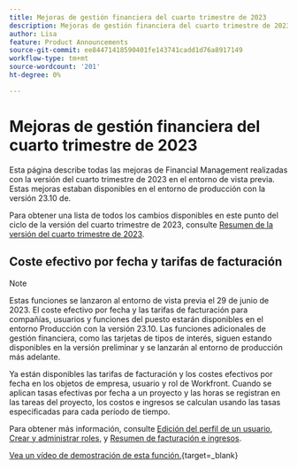 ```yaml
---
title: Mejoras de gestión financiera del cuarto trimestre de 2023
description: Mejoras de gestión financiera del cuarto trimestre de 2023
author: Lisa
feature: Product Announcements
source-git-commit: ee84471418590401fe143741cadd1d76a8917149
workflow-type: tm+mt
source-wordcount: '201'
ht-degree: 0%

---
```


# Mejoras de gestión financiera del cuarto trimestre de 2023

Esta página describe todas las mejoras de Financial Management realizadas con la versión del cuarto trimestre de 2023 en el entorno de vista previa. Estas mejoras estaban disponibles en el entorno de producción con la versión 23.10 de.

Para obtener una lista de todos los cambios disponibles en este punto del ciclo de la versión del cuarto trimestre de 2023, consulte [Resumen de la versión del cuarto trimestre de 2023](/help/quicksilver/product-announcements/product-releases/23-q4-release-activity/23-q4-release-overview.md).

## Coste efectivo por fecha y tarifas de facturación

>[!NOTE]
>
>Estas funciones se lanzaron al entorno de vista previa el 29 de junio de 2023. El coste efectivo por fecha y las tarifas de facturación para compañías, usuarios y funciones del puesto estarán disponibles en el entorno Producción con la versión 23.10. Las funciones adicionales de gestión financiera, como las tarjetas de tipos de interés, siguen estando disponibles en la versión preliminar y se lanzarán al entorno de producción más adelante.

Ya están disponibles las tarifas de facturación y los costes efectivos por fecha en los objetos de empresa, usuario y rol de Workfront. Cuando se aplican tasas efectivas por fecha a un proyecto y las horas se registran en las tareas del proyecto, los costos e ingresos se calculan usando las tasas especificadas para cada período de tiempo.

Para obtener más información, consulte [Edición del perfil de un usuario](/help/quicksilver/administration-and-setup/add-users/create-and-manage-users/edit-a-users-profile.md), [Crear y administrar roles](/help/quicksilver/administration-and-setup/set-up-workfront/organizational-setup/create-manage-job-roles.md), y [Resumen de facturación e ingresos](/help/quicksilver/manage-work/projects/project-finances/billing-and-revenue-overview.md).

[Vea un vídeo de demostración de esta función.](https://video.tv.adobe.com/v/3424915/){target=_blank}
